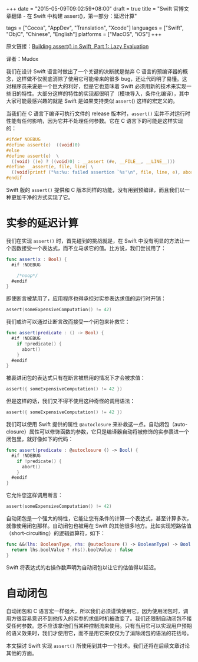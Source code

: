 +++
date = "2015-05-09T09:02:59+08:00"
draft = true
title = "Swift 官博文章翻译 - 在 Swift 中构建 assert()，第一部分：延迟计算"

tags      = ["Cocoa", "AppDev", "Translation", "Xcode"]
languages = ["Swift", "ObjC", "Chinese", "English"]
platforms = ["MacOS", "iOS"]
+++

原文链接：[Building assert() in Swift, Part 1: Lazy Evaluation ](https://developer.apple.com/swift/blog/?id=4)

译者：Mudox

我们在设计 Swift 语言时做出了一个关键的决断就是抛弃 C 语言的预编译器的概念，这样做不仅彻底消除了使用它可能带来的很多 bug，还让代码明了易懂。这对程序员来说是一个巨大的利好，但是它也意味着 Swift 必须用新的技术来实现一些旧的特性。大部分这样的特性的实现都很明了（模块导入，条件化编译），其中大家可能最感兴趣的就是 Swift 是如果支持类似 `assert`() 这样的宏定义的。
<!--more-->

当我们在 C 语言下编译可执行文件的 release 版本时，`assert()` 宏并不对运行时性能有任何影响，因为它并不处理任何参数。它在 C 语言下的可能是这样实现的：

```c
#ifdef NDEBUG
#define assert(e)  ((void)0)
#else
#define assert(e)  \
  ((void) ((e) ? ((void)0) : __assert (#e, __FILE__, __LINE__)))
#define __assert(e, file, line) \
  ((void)printf ("%s:%u: failed assertion `%s'\n", file, line, e), abort())
#endif
```

Swift 版的 `assert()` 提供和 C 版本同样的功能，没有用到预编译，而且我们以一种更加干净的方式实现了它。

# 实参的延迟计算

我们在实现 `assert()` 时，首先碰到的挑战就是，在 Swift 中没有明显的方法让一个函数接受一个表达式，而不立马求它的值。比方说，我们尝试用了：

```swift
func assert(x : Bool) {
  #if !NDEBUG

    /*noop*/
  #endif
}
```

即使断言被禁用了，应用程序也得承担对实参表达求值的运行时开销：

```swift
assert(someExpensiveComputation() != 42)
```

我们或许可以通过让断言改而接受一个闭包来补救它：

```swift
func assert(predicate : () -> Bool) {
  #if !NDEBUG
    if !predicate() {
      abort()
    }
  #endif
}
```

被裹进闭包的表达式只有在断言被启用的情况下才会被求值：

```swift
assert({ someExpensiveComputation() != 42 })
```

但是这样的话，我们又不得不使用这种奇怪的调用语法：

```swift
assert({ someExpensiveComputation() != 42 })
```

我们可以使用 Swift 提供的属性 `@autoclosure` 来补救这一点。自动闭包（auto-closure）属性可以修饰函数的参数，它只是编译器自动将被修饰的实参裹进一个闭包里，就好像如下的代码：

```swift
func assert(predicate : @autoclosure () -> Bool) {
  #if !NDEBUG
    if !predicate() {
      abort()
    }
  #endif
}
```

它允许您这样调用断言：

```swift
assert(someExpensiveComputation() != 42)
```

自动闭包是一个强大的特性，它能让您有条件的计算一个表达式，甚至计算多次，就像使用闭包那样。自动闭包也被用在 Swift 的其他很多地方。比如实现短路估值（short-circuiting）的逻辑运算符，如下：

```swift
func &&(lhs: BooleanType, rhs: @autoclosure () -> BooleanType) -> Bool {
  return lhs.boolValue ? rhs().boolValue : false
}
```

Swift 将表达式的右操作数声明为自动闭包以让它的估值得以延迟。

# 自动闭包

自动闭包和 C 语言宏一样强大，所以我们必须谨慎使用它。因为使用闭包时，调用方很容易意识不到他传入的实参的求值时机被改变了。我们还限制自动闭包不接受任何参数。您不应该拿他们当某种控制流来使用。只有当用它可以实现用户预期的语义效果时，我们才使用它，而不是用它来仅仅为了消除闭包的语法的花括号。

本文探讨 Swift 实现 `assert()` 所使用到其中一个技术。我们还将在后续文章讨论其他的方面。
